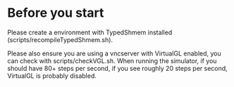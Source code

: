 # Before you start

Please create a environment with TypedShmem installed (scripts/recompileTypedShmem.sh).

Please also ensure you are using a vncserver with VirtualGL enabled, you can check with scripts/checkVGL.sh. When running the simulator, if you should have 80+ steps per second, if you see roughly 20 steps per second, VirtualGL is probably disabled.
